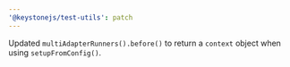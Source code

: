 ```yaml
---
'@keystonejs/test-utils': patch
---
```


Updated `multiAdapterRunners().before()` to return a `context` object when using `setupFromConfig()`.
